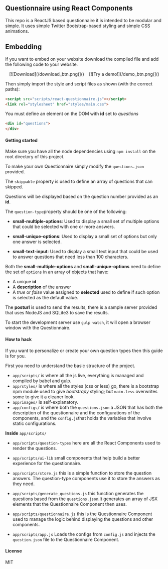 
## Questionnaire using React Components

This repo is a ReactJS based questionnaire it is intended to be modular and simple.
It uses simple Twitter Bootstrap-based styling and simple CSS animations.

## Embedding

If you want to embed on your website download the compiled file and add the following code to your website.
<center>
[![Download](/download_btn.png)]()&nbsp;&nbsp;&nbsp;
[![Try a demo!](/demo_btn.png)]()
</center>

Then simply import the style and script files as shown (with the correct paths):
```html
<script src="scripts/react-questionnaire.js"></script>
<link rel="stylesheet" href="styles/main.css">
```
You must define an element on the DOM with **id** set to *questions*

```html
<div id="questions">
</div>
```


#### Getting started

Make sure you have all the node dependencies using `npm install` on the root directory of this project.

To make your own Questionnaire simply modify the `questions.json` provided.

The `skippable` property is used to define an array of questions that can skipped.

Questions will be displayed based on the question number provided as an **id**.

The `question-type`property should be one of the following:

- **small-multiple-options**: Used to display a small set of multiple options that could be selected with one or more answers.

- **small-unique-options**: Used to display a small set of options but only one answer is selected.

- **small-text-input**: Used to display a small text input that could be used to answer questions that need less than 100 characters.

Both the **small-multiple-options** and **small-unique-options** need to define the set of `options` in an array of objects that have:

- A unique **id**
- A **description** of the answer
- A *true* or *false* value assigned to **selected** used to define if such option is selected as the default value.

The **posturl** is used to send the results, there is a sample server provided that uses NodeJS and SQLite3 to save the results.

To start the development server use `gulp watch`, it will open a browser window with the Questionnaire.

#### How to hack

If you want to personalize or create your own question types then this guide is for you.

First you need to understand the basic structure  of the project.

- `app/scripts/` is where all the js live, everything is managed and compiled by babel and gulp.
- `app/styles/` is where all the styles (css or less) go, there is a bootstrap npm module used to give *bootstrapy* styling; but `main.less` overwrites some to give it a cleaner look.
- `app/images/` is self-explanatory.
- `app/configs/` is where both the `questions.json` a JSON that has both the description of the questionnaire and the configurations of the components, and the `config.js`that holds the variables that involve static configurations.

**Inside** `app/scripts/`

- `app/scripts/question-types` here are all the React Components used to render the questions.

- `app/scripts/ui-lib` small components that help build a better experience for the questionnaire.

- `app/scripts/store.js` this is a simple function to store the question answers. The question-type components use it to store the answers as they need.

- `app/scripts/generate_questions.js` this function generates the questions based from the `questions.json`.It generates an array of JSX elements that the Questionnaire Component then uses.

- `app/scripts/questionnaire.js` this is the Questionnaire Component used to manage the logic behind displaying the questions and other components.

- `app/scripts/app.js` Loads the configs from `config.js` and injects the `question.json` file to the Questionnaire Component.



#### License

MIT
